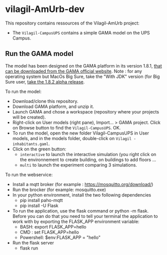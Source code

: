 # vilagil-AmUrb-dev

This repository contains ressources of the Vilagil-AmUrb project:
* The `Vilagil-CampusUPS` contains a simple GAMA model on the UPS Campus.


## Run the GAMA model

The model has been designed on the GAMA platform in its version 1.8.1, [that can be downloaded from the GAMA official website](https://gama-platform.github.io/download). Note : for any operating system but MacOs Big Sure, take  the "With JDK"  version (for  Big Sure user, [take the 1.8.2 alpha release](https://github.com/gama-platform/gama/releases/tag/1.8.2).

To  run the model:
* Download/clone this repository.
* Download GAMA platform, and unzip it.
* Launch GAMA and chose a workspace (repository where your projects will be created).
* Right-click  on User models (right pane), Import... > GAMA project. Click on Browse button to find the `Vilagil-CampusUPS`. OK.
* To run the model, open the  new  folder Vilagil-CampusUPS in User models, and in the models folder, double-click on `Vilagil - inhabitants.gaml`.
* Click on the green button:
  * `interactive` to launch the interactive simulation (you right click on the environnement to create building, on buildings to add floors ...
  *  `multi` to  launch the experiment comparing 3 simulations.

To  run the webservice:
* Install a mqtt broker (for example : https://mosquitto.org/download/)
* Run the brocker (for example: mosquitto.exe)
* In your python environment, install the two following dependencies
  * pip install paho-mqtt
  * pip install -U Flask
* To run the application, use the flask command or python -m flask. Before you can do that you need to tell your terminal the application to work with by exporting the FLASK_APP environment variable:
  * BASH: export FLASK_APP=hello   
  * CMD : set FLASK_APP=hello   
  * Powershell: $env:FLASK_APP = "hello"
* Run the flask server
  * flask run
